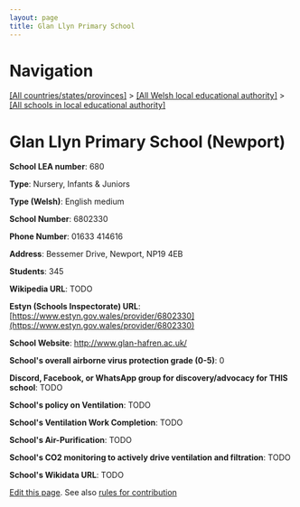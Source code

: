 ```yaml
---
layout: page
title: Glan Llyn Primary School
---
```

# Navigation

[[All countries/states/provinces]](../../..) > [[All Welsh local educational authority]](../..) > [[All schools in local educational authority]](..)

# Glan Llyn Primary School (Newport)

**School LEA number**: 680

**Type**: Nursery, Infants & Juniors

**Type (Welsh)**: English medium

**School Number**: 6802330

**Phone Number**: 01633 414616

**Address**: Bessemer Drive, Newport, NP19 4EB

**Students**: 345

**Wikipedia URL**: TODO

**Estyn (Schools Inspectorate) URL**: [https://www.estyn.gov.wales/provider/6802330](https://www.estyn.gov.wales/provider/6802330)

**School Website**: http://www.glan-hafren.ac.uk/

**School's overall airborne virus protection grade (0-5)**: 0

**Discord, Facebook, or WhatsApp group for discovery/advocacy for THIS school**: TODO

**School's policy on Ventilation**: TODO

**School's Ventilation Work Completion**: TODO

**School's Air-Purification**: TODO

**School's CO2 monitoring to actively drive ventilation and filtration**: TODO

**School's Wikidata URL**: TODO




[Edit this page](https://github.com/ventilate-schools/Wales/edit/prif/./Newport/Glan_Llyn_Primary_School.md). See also [rules for contribution](../../../contribution-rules/)